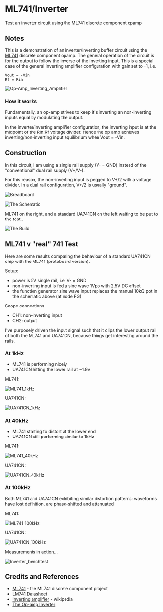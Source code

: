 # ML741/Inverter

Test an inverter circuit using the ML741 discrete component opamp

## Notes

This is a demonstration of an inverter/inverting buffer circuit using the [ML741](../) discrete component opamp.
The general operation of the circuit is for the output to follow the inverse of the inverting input.
This is a special case of the general inverting amplifier configuration with gain set to -1, i.e.

    Vout = -Vin
    Rf = Rin

![Op-Amp_Inverting_Amplifier](https://upload.wikimedia.org/wikipedia/commons/4/41/Op-Amp_Inverting_Amplifier.svg)

### How it works

Fundamentally, an op-amp strives to keep it's inverting an non-inverting inputs equal by modulating the output.

In the inverter/inverting amplifier configuration, the inverting input is at the midpoint of the Rin:Rf voltage divider.
Hence the op amp achieves inverting/non-inverting input equilibrium when Vout = -Vin.


## Construction

In this circuit, I am using a single rail supply (V- = GND) instead of the "conventional" dual rail supply (V+/V-).

For this reason, the non-inverting input is pegged to V+/2 with a voltage divider.
In a dual rail configuration, V+/2 is usually "ground".

![Breadboard](./assets/Inverter_bb.jpg?raw=true)

![The Schematic](./assets/Inverter_schematic.jpg?raw=true)

ML741 on the right, and a standard UA741CN on the left waiting to be put to the test..

![The Build](./assets/Inverter_build.jpg?raw=true)


## ML741 v "real" 741 Test

Here are some results comparing the behaviour of a standard UA741CN chip with the ML741 (protoboard version).

Setup:
* power is 5V single rail, i.e. V- = GND
* non-inverting input is fed a sine wave 1Vpp with 2.5V DC offset
* the function generator sine wave input replaces the manual 10kΩ pot in the schematic above (at node FG)

Scope connections
* CH1: non-inverting input
* CH2: output

I've purposely driven the input signal such that it clips the lower output rail of both the ML741 and UA741CN,
because things get interesting around the rails.

### At 1kHz

* ML741 is performing nicely
* UA741CN hitting the lower rail at ~1.9v

ML741:

![ML741_1kHz](./assets/ML741_1kHz.gif?raw=true)

UA741CN:

![UA741CN_1kHz](./assets/UA741CN_1kHz.gif?raw=true)

### At 40kHz

* ML741 starting to distort at the lower end
* UA741CN still performing similar to 1kHz

ML741:

![ML741_40kHz](./assets/ML741_40kHz.gif?raw=true)

UA741CN:

![UA741CN_40kHz](./assets/UA741CN_40kHz.gif?raw=true)


### At 100kHz

Both ML741 and UA741CN exhibiting similar distortion patterns:
waveforms have lost definition, are phase-shifted and attenuated

ML741:

![ML741_100kHz](./assets/ML741_100kHz.gif?raw=true)

UA741CN:

![UA741CN_100kHz](./assets/UA741CN_100kHz.gif?raw=true)


Measurements in action...

![Inverter_benchtest](./assets/Inverter_benchtest.jpg?raw=true)

## Credits and References
* [ML741](../) - the ML741 discrete component project
* [LM741 Datasheet](http://www.futurlec.com/Linear/LM741CN.shtml)
* [Inverting amplifier](https://en.wikipedia.org/wiki/Operational_amplifier_applications#Inverting_amplifier) - wikipedia
* [The Op-amp Inverter](http://www.electronics-tutorials.ws/opamp/op-amp-building-blocks.html)

